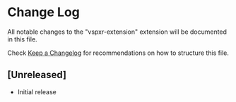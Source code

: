 # Change Log

All notable changes to the "vspxr-extension" extension will be documented in this file.

Check [Keep a Changelog](http://keepachangelog.com/) for recommendations on how to structure this file.

## [Unreleased]

- Initial release